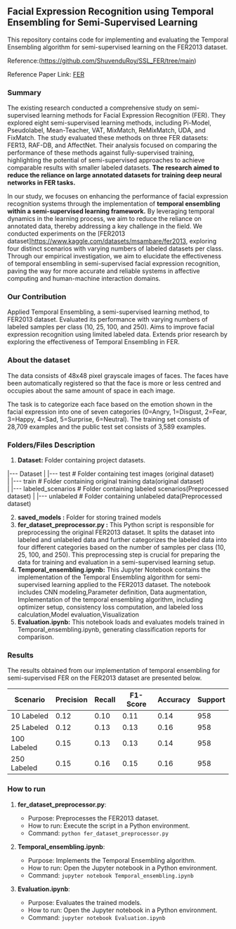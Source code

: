## Facial Expression Recognition using Temporal Ensembling for Semi-Supervised Learning

This repository contains code for implementing and evaluating the Temporal Ensembling algorithm for semi-supervised learning on the FER2013 dataset.

Reference:(https://github.com/ShuvenduRoy/SSL_FER/tree/main)

Reference Paper Link: [FER](https://arxiv.org/pdf/2208.00544v1.pdf)

### Summary

The existing research conducted a comprehensive study on semi-supervised learning methods for Facial Expression Recognition (FER). They explored eight semi-supervised learning methods, including Pi-Model, Pseudolabel, Mean-Teacher, VAT, MixMatch, ReMixMatch, UDA, and FixMatch. The study evaluated these methods on three FER datasets: FER13, RAF-DB, and AffectNet. Their analysis focused on comparing the performance of these methods against fully-supervised training, highlighting the potential of semi-supervised approaches to achieve comparable results with smaller labeled datasets. **The research aimed to reduce the reliance on large annotated datasets for training deep neural networks in FER tasks.**

In our study, we focuses on enhancing the performance of facial expression recognition systems through the implementation of **temporal ensembling within a semi-supervised learning framework.** By leveraging temporal dynamics in the learning process, we aim to reduce the reliance on annotated data, thereby addressing a key challenge in the field. We conducted experiments on the [FER2013 dataset]https://www.kaggle.com/datasets/msambare/fer2013, exploring four distinct scenarios with varying numbers of labeled datasets per class. Through our empirical investigation, we aim to elucidate the effectiveness of temporal ensembling in semi-supervised facial expression recognition, paving the way for more accurate and reliable systems in affective computing and human-machine interaction domains.

### Our Contribution

Applied Temporal Ensembling, a semi-supervised learning method, to FER2013 dataset.
Evaluated its performance with varying numbers of labeled samples per class (10, 25, 100, and 250).
Aims to improve facial expression recognition using limited labeled data.
Extends prior research by exploring the effectiveness of Temporal Ensembling in FER.

### About the dataset

The data consists of 48x48 pixel grayscale images of faces. The faces have been automatically registered so that the face is more or less centred and occupies about the same amount of space in each image.

The task is to categorize each face based on the emotion shown in the facial expression into one of seven categories (0=Angry, 1=Disgust, 2=Fear, 3=Happy, 4=Sad, 5=Surprise, 6=Neutral). The training set consists of 28,709 examples and the public test set consists of 3,589 examples.

### Folders/Files Description

1. **Dataset:** Folder containing project datasets.

|--- Dataset
|   |--- test                   # Folder containing test images (original dataset)         
|   |--- train                  # Folder containing original training data(original dataset)  
|   |--- labeled_scenarios      # Folder containing labeled scenarios(Preprocessed dataset)
|   |--- unlabeled              # Folder containing unlabeled data(Preprocessed dataset)


2. **saved_models :** Folder for storing trained models
3. **fer_dataset_preprocessor.py :** This Python script is responsible for preprocessing the original FER2013 dataset. It splits the dataset into labeled and unlabeled data and further categorizes the labeled data into four different categories based on the number of samples per class (10, 25, 100, and 250). This preprocessing step is crucial for preparing the data for training and evaluation in a semi-supervised learning setup.
4. **Temporal_ensembling.ipynb:** This Jupyter Notebook contains the implementation of the Temporal Ensembling algorithm for semi-supervised learning applied to the FER2013 dataset. The notebook includes CNN modeling,Parameter definition, Data augmentation, Implementation of the temporal ensembling algorithm, including optimizer setup, consistency loss computation, and labeled loss calculation,Model evaluation,Visualization
5. **Evaluation.ipynb:** This notebook loads and evaluates models trained in Temporal_ensembling.ipynb, generating classification reports for comparison.

### Results
The results obtained from our implementation of temporal ensembling for semi-supervised FER on the FER2013 dataset are presented below.

| Scenario          | Precision | Recall | F1-Score | Accuracy | Support |
|-------------------|-----------|--------|----------|----------|---------|
| 10 Labeled        | 0.12      | 0.10   | 0.11     | 0.14     | 958     |
| 25 Labeled        | 0.12      | 0.13   | 0.13     | 0.16     | 958     |
| 100 Labeled       | 0.15      | 0.13   | 0.13     | 0.14     | 958     |
| 250 Labeled       | 0.15      | 0.16   | 0.15     | 0.16     | 958     |


### How to run

1. **fer_dataset_preprocessor.py**:
   - Purpose: Preprocesses the FER2013 dataset.
   - How to run: Execute the script in a Python environment.
   - Command: `python fer_dataset_preprocessor.py`

2. **Temporal_ensembling.ipynb**:
   - Purpose: Implements the Temporal Ensembling algorithm.
   - How to run: Open the Jupyter notebook in a Python environment.
   - Command: `jupyter notebook Temporal_ensembling.ipynb`
   
3. **Evaluation.ipynb**:
   - Purpose: Evaluates the trained models.
   - How to run: Open the Jupyter notebook in a Python environment.
   - Command: `jupyter notebook Evaluation.ipynb`

